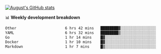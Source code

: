 
[![August's GitHub stats](https://github-readme-stats.vercel.app/api?username=zou-weidong&show_icons=true&theme=radical)](https://github.com/zou-weidong)


📊 **Weekly development breakdown**
<!--START_SECTION:waka-->

```txt
Other                      6 hrs 42 mins   ████████▓░░░░░░░░░░░░░░░░   34.83 %
YAML                       6 hrs 32 mins   ████████▒░░░░░░░░░░░░░░░░   33.98 %
Go                         1 hr 14 mins    █▓░░░░░░░░░░░░░░░░░░░░░░░   06.46 %
Docker                     1 hr 10 mins    █▓░░░░░░░░░░░░░░░░░░░░░░░   06.09 %
Markdown                   1 hr 7 mins     █▒░░░░░░░░░░░░░░░░░░░░░░░   05.82 %
```

<!--END_SECTION:waka-->
